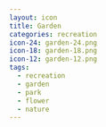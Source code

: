 ```yaml
---
layout: icon
title: Garden
categories: recreation
icon-24: garden-24.png
icon-18: garden-18.png
icon-12: garden-12.png
tags:
  - recreation
  - garden
  - park
  - flower
  - nature
---
```

